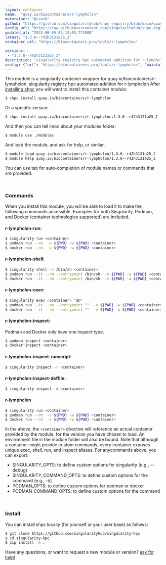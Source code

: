 ```yaml
---
layout: container
name:  "quay.io/biocontainers/r-lymphclon"
maintainer: "@vsoch"
github: "https://github.com/singularityhub/shpc-registry/blob/main/quay.io/biocontainers/r-lymphclon/container.yaml"
config_url: "https://raw.githubusercontent.com/singularityhub/shpc-registry/main/quay.io/biocontainers/r-lymphclon/container.yaml"
updated_at: "2023-06-05 03:14:03.773088"
latest: "1.3.0--r42h3121a25_2"
container_url: "https://biocontainers.pro/tools/r-lymphclon"

versions:
 - "1.3.0--r42h3121a25_2"
description: "singularity registry hpc automated addition for r-lymphclon"
config: {"url": "https://biocontainers.pro/tools/r-lymphclon", "maintainer": "@vsoch", "description": "singularity registry hpc automated addition for r-lymphclon", "latest": {"1.3.0--r42h3121a25_2": "sha256:6b34135ab92378c84b52da8b655e52801941650c21b8cd4b451ca6d83950b76c"}, "tags": {"1.3.0--r42h3121a25_2": "sha256:6b34135ab92378c84b52da8b655e52801941650c21b8cd4b451ca6d83950b76c"}, "docker": "quay.io/biocontainers/r-lymphclon"}
---
```


This module is a singularity container wrapper for quay.io/biocontainers/r-lymphclon.
singularity registry hpc automated addition for r-lymphclon
After [installing shpc](#install) you will want to install this container module:


```bash
$ shpc install quay.io/biocontainers/r-lymphclon
```

Or a specific version:

```bash
$ shpc install quay.io/biocontainers/r-lymphclon:1.3.0--r42h3121a25_2
```

And then you can tell lmod about your modules folder:

```bash
$ module use ./modules
```

And load the module, and ask for help, or similar.

```bash
$ module load quay.io/biocontainers/r-lymphclon/1.3.0--r42h3121a25_2
$ module help quay.io/biocontainers/r-lymphclon/1.3.0--r42h3121a25_2
```

You can use tab for auto-completion of module names or commands that are provided.

<br>

### Commands

When you install this module, you will be able to load it to make the following commands accessible.
Examples for both Singularity, Podman, and Docker (container technologies supported) are included.

#### r-lymphclon-run:

```bash
$ singularity run <container>
$ podman run --rm  -v ${PWD} -w ${PWD} <container>
$ docker run --rm  -v ${PWD} -w ${PWD} <container>
```

#### r-lymphclon-shell:

```bash
$ singularity shell -s /bin/sh <container>
$ podman run --it --rm --entrypoint /bin/sh  -v ${PWD} -w ${PWD} <container>
$ docker run --it --rm --entrypoint /bin/sh  -v ${PWD} -w ${PWD} <container>
```

#### r-lymphclon-exec:

```bash
$ singularity exec <container> "$@"
$ podman run --it --rm --entrypoint ""  -v ${PWD} -w ${PWD} <container> "$@"
$ docker run --it --rm --entrypoint ""  -v ${PWD} -w ${PWD} <container> "$@"
```

#### r-lymphclon-inspect:

Podman and Docker only have one inspect type.

```bash
$ podman inspect <container>
$ docker inspect <container>
```

#### r-lymphclon-inspect-runscript:

```bash
$ singularity inspect -r <container>
```

#### r-lymphclon-inspect-deffile:

```bash
$ singularity inspect -d <container>
```



#### r-lymphclon

```bash
$ singularity run <container>
$ podman run --rm  -v ${PWD} -w ${PWD} <container>
$ docker run --rm  -v ${PWD} -w ${PWD} <container>
```


In the above, the `<container>` directive will reference an actual container provided
by the module, for the version you have chosen to load. An environment file in the
module folder will also be bound. Note that although a container
might provide custom commands, every container exposes unique exec, shell, run, and
inspect aliases. For anycommands above, you can export:

 - SINGULARITY_OPTS: to define custom options for singularity (e.g., --debug)
 - SINGULARITY_COMMAND_OPTS: to define custom options for the command (e.g., -b)
 - PODMAN_OPTS: to define custom options for podman or docker
 - PODMAN_COMMAND_OPTS: to define custom options for the command

<br>

### Install

You can install shpc locally (for yourself or your user base) as follows:

```bash
$ git clone https://github.com/singularityhub/singularity-hpc
$ cd singularity-hpc
$ pip install -e .
```

Have any questions, or want to request a new module or version? [ask for help!](https://github.com/singularityhub/singularity-hpc/issues)
